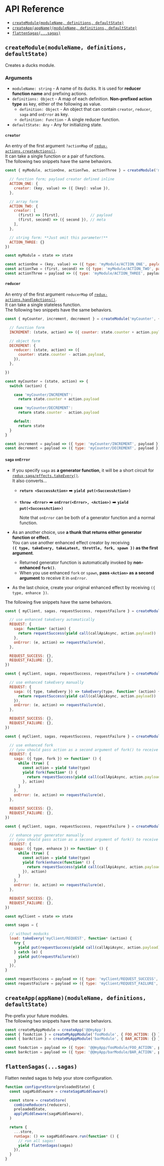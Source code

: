 # API Reference

* [`createModule(moduleName, definitions, defaultState)`](#createmodulemodulename-definitions-defaultstate)
* [`createApp(appName)(moduleName, definitions, defaultState)`](#createappappnamemodulename-definitions-defaultstate)
* [`flattenSagas(...sagas)`](#flattensagassagas)

## `createModule(moduleName, definitions, defaultState)`

Creates a ducks module.

### Arguments

- `moduleName: string` - A name of its ducks. It is used for **reducer function name** and prefixing actions.
- `definitions: Object` - A map of each definition. **Non-prefixed action type** as key, either of the following as value.
  - `definition: Object` - An object that can contain `creator`, `reducer`, `saga` and `onError` as key.
  - `definition: Function` - A single reducer function.
- `defaultState: Any` - Any for initializing state.

#### `creator`

An entry of the first argument `?actionMap` of [`redux-actions.createActions()`](https://github.com/acdlite/redux-actions/blob/master/README.md#createactionsactionmap-identityactions).  
It can take a single function or a pair of functions.  
The following two snippets have the same behaviors.

```js
const { myModule, actionOne, actionTwo, actionThree } = createModule('myModule', {

  // function form; payload creator defined inline
  ACTION_ONE: {
    creator: (key, value) => ({ [key]: value }),
  },

  // array form
  ACTION_TWO: {
    creator: [
      (first) => [first],              // payload
      (first, second) => ({ second }), // meta
    ],
  },

  // string form: **Just omit this parameter!**
  ACTION_THREE: {}
})
```

```js
const myModule = state => state

const actionOne = (key, value) => ({ type: 'myModule/ACTION_ONE', payload: { [key]: value } })
const actionTwo = (first, second) => ({ type: 'myModule/ACTION_TWO', payload: [first], meta: { second } })
const actionThree = payload => ({ type: 'myModule/ACTION_THREE', payload })
```

#### `reducer`

An entry of the first argument `reducerMap` of [`redux-actions.handleActions()`](https://github.com/acdlite/redux-actions/blob/master/README.md#createactionsactionmap-identityactions).  
It can take a single stateless function.  
The following two snippets have the same behaviors.

```js
const { myCounter, increment, decrement } = createModule('myCounter', {

  // function form
  INCREMENT: (state, action) => ({ counter: state.counter + action.payload }),

  // object form
  DECREMENT: {
    reducer: (state, action) => ({
      counter: state.counter - action.payload,
    }),
  },

})
```

```js
const myCounter = (state, action) => {
  switch (action) {

    case 'myCounter/INCREMENT':
      return state.counter + action.payload

    case 'myCounter/DECREMENT':
      return state.counter - action.payload

    default:
      return state
  }
}

const increment = payload => ({ type: 'myCounter/INCREMENT', payload })
const decrement = payload => ({ type: 'myCounter/DECREMENT', payload })
```

#### `saga` `onError`

- If you specify `saga` as **a generator function**, it will be a short circuit for [`redux-saga/effects.takeEvery()`](https://github.com/redux-saga/redux-saga/tree/master/docs/api#takeeverypattern-saga-args).  
It also converts...
  - **`return <SuccessAction>`** :arrow_right: **`yield put(<SuccessAction>)`**
  - **`throw <Error>`** :arrow_right: **`onError(<Error>, <Action>)`** :arrow_right: **`yield put(<SuccessAction>)`**  

    Note that `onError` can be both of a generator function and a normal function.  

- As an another choice, use **a thunk that returns either generator function or effect.**  
You can use another enhanced effect creator by receiving  
  **`({ type, takeEvery, takeLatest, throttle, fork, spawn })` as the first argument**.  
  - Returned generator function is automatically invoked by **non-enhanced `fork()`**.  
  - When you use enhanced `fork` or `spawn`, **pass `<Action>` as a second argument** to receive it in `onError`.

- As the last choice, create your original enhanced effect by receiving `({ type, enhance })`.

The following five snippets have the same behaviors.

```js
const { myClient, sagas, requestSuccess, requestFailure } = createModule('myClient', {

  // use enhanced takeEvery automatically
  REQUEST: {
    saga: function* (action) {
      return requestSuccess(yield call(callApiAsync, action.payload))
    },
    onError: (e, action) => requestFailure(e),
  },

  REQUEST_SUCCESS: {},
  REQUEST_FAILURE: {},
})
```

```js
const { myClient, sagas, requestSuccess, requestFailure } = createModule('myClient', {

  // use enhanced takeEvery manually
  REQUEST: {
    saga: ({ type, takeEvery }) => takeEvery(type, function* (action) {
      return requestSuccess(yield call(callApiAsync, action.payload))
    }),
    onError: (e, action) => requestFailure(e),
  },

  REQUEST_SUCCESS: {},
  REQUEST_FAILURE: {},
})
```


```js
const { myClient, sagas, requestSuccess, requestFailure } = createModule('myClient', {

  // use enhanced fork
  // (you should pass action as a second argument of fork() to receive it in onError)
  REQUEST: {
    saga: ({ type, fork }) => function* () {
      while (true) {
        const action = yield take(type)
        yield fork(function* () {
          return requestSuccess(yield call(callApiAsync, action.payload))
        }, action)
      }
    },
    onError: (e, action) => requestFailure(e),
  },

  REQUEST_SUCCESS: {},
  REQUEST_FAILURE: {},
})
```

```js
const { myClient, sagas, requestSuccess, requestFailure } = createModule('myClient', {

  // enhance your generator manually
  // (you should pass action as a second argument of fork() to receive it in onError)
  REQUEST: {
    saga: ({ type, enhance }) => function* () {
      while (true) {
        const action = yield take(type)
        yield fork(enhance(function* () {
          return requestSuccess(yield call(callApiAsync, action.payload))
        }), action)
      }
    },
    onError: (e, action) => requestFailure(e),
  },

  REQUEST_SUCCESS: {},
  REQUEST_FAILURE: {},
})
```

```js
const myClient = state => state

const sagas = {

  // without moducks
  load: takeEvery('myClient/REQUEST', function* (action) {
    try {
      yield put(requestSuccess(yield call(callApiAsync, action.payload)))
    } catch (e) {
      yield put(requestFailure(e))
    }
  }),
}

const requestSuccess = payload => ({ type: 'myClient/REQUEST_SUCCESS', payload })
const requestFailure = payload => ({ type: 'myClient/REQUEST_FAILURE', payload })
```

## `createApp(appName)(moduleName, definitions, defaultState)`

Pre-prefix your future modules.  
The following two snippets have the same behaviors.

```js
const createMyAppModule = createApp('@@myApp')
const { fooAction } = createMyAppModule('fooModule', { FOO_ACTION: {} })
const { barAction } = createMyAppModule('barModule', { BAR_ACTION: {} })
```

```js
const fooAction = payload => ({ type: '@@myApp/fooModule/FOO_ACTION', payload })
const barAction = payload => ({ type: '@@myApp/barModule/BAR_ACTION', payload })
```

## `flattenSagas(...sagas)`

Flatten nested sagas to help your store configuration.

```js
function configureStore(preloadedState) {
  const sagaMiddleware = createSagaMiddleware()

  const store = createStore(
    combineReducers(reducers),
    preloadedState,
    applyMiddleware(sagaMiddleware),
  )

  return {
    ...store,
    runSaga: () => sagaMiddleware.run(function* () {
      // run all sagas!
      yield flattenSagas(sagas)
    }),
  }
}
```
